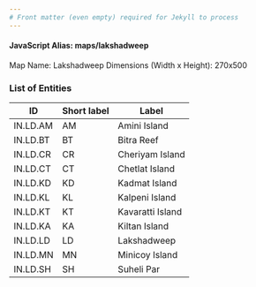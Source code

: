 ```yaml
---
# Front matter (even empty) required for Jekyll to process
---
```


#### JavaScript Alias: maps/lakshadweep

Map Name: Lakshadweep
Dimensions (Width x Height): 270x500






### List of Entities

ID | Short label | Label
---|---|---|
IN.LD.AM|AM|Amini Island
IN.LD.BT|BT|Bitra Reef
IN.LD.CR|CR|Cheriyam Island
IN.LD.CT|CT|Chetlat Island
IN.LD.KD|KD|Kadmat Island
IN.LD.KL|KL|Kalpeni Island
IN.LD.KT|KT|Kavaratti Island
IN.LD.KA|KA|Kiltan Island
IN.LD.LD|LD|Lakshadweep
IN.LD.MN|MN|Minicoy Island
IN.LD.SH|SH|Suheli Par
